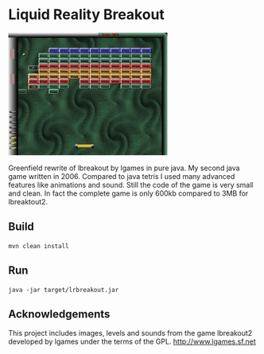 # Liquid Reality Breakout

 ![lrbreakout](lrbreakout-320.png)
 
Greenfield rewrite of lbreakout by lgames in pure java. 
My second java game written in 2006. Compared to java tetris I used many advanced features like animations and sound. Still the code of the game is very small and clean. In fact the complete game is only 600kb compared to 3MB for lbreaktout2.

## Build

    mvn clean install
    
## Run

    java -jar target/lrbreakout.jar

## Acknowledgements

This project includes images, levels and sounds from the game lbreakout2 developed by lgames under the terms of the GPL.
http://www.lgames.sf.net
